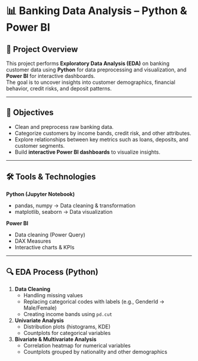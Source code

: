 # 📊 Banking Data Analysis – Python & Power BI

## 📌 Project Overview
This project performs **Exploratory Data Analysis (EDA)** on banking customer data using **Python** for data preprocessing and visualization, and **Power BI** for interactive dashboards.  
The goal is to uncover insights into customer demographics, financial behavior, credit risks, and deposit patterns.

---

## 🎯 Objectives
- Clean and preprocess raw banking data.
- Categorize customers by income bands, credit risk, and other attributes.
- Explore relationships between key metrics such as loans, deposits, and customer segments.
- Build **interactive Power BI dashboards** to visualize insights.

---

## 🛠 Tools & Technologies
**Python (Jupyter Notebook)**
- pandas, numpy → Data cleaning & transformation
- matplotlib, seaborn → Data visualization

**Power BI**
- Data cleaning (Power Query)
- DAX Measures
- Interactive charts & KPIs

---

## 🔍 EDA Process (Python)
1. **Data Cleaning**
   - Handling missing values
   - Replacing categorical codes with labels (e.g., GenderId → Male/Female)
   - Creating income bands using `pd.cut`
2. **Univariate Analysis**
   - Distribution plots (histograms, KDE)
   - Countplots for categorical variables
3. **Bivariate & Multivariate Analysis**
   - Correlation heatmap for numerical variables
   - Countplots grouped by nationality and other demographics
